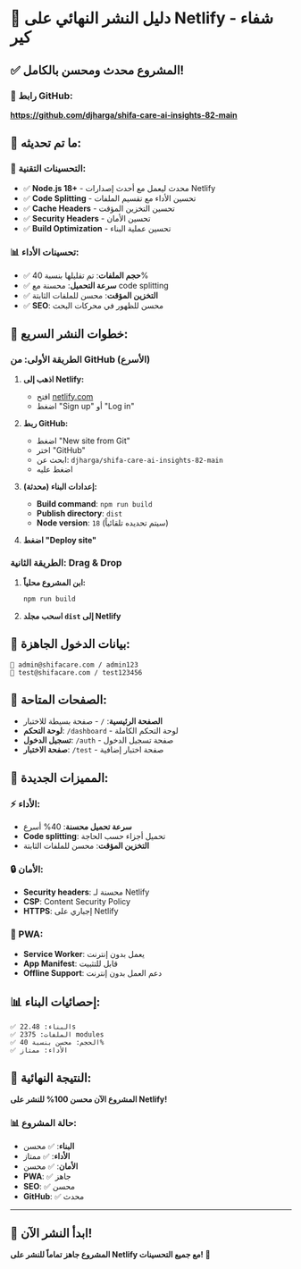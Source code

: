 # 🚀 دليل النشر النهائي على Netlify - شفاء كير

## ✅ المشروع محدث ومحسن بالكامل!

### 📍 رابط GitHub:
**https://github.com/djharga/shifa-care-ai-insights-82-main**

## 🎯 ما تم تحديثه:

### 🔧 التحسينات التقنية:
- ✅ **Node.js 18+** - محدث ليعمل مع أحدث إصدارات Netlify
- ✅ **Code Splitting** - تحسين الأداء مع تقسيم الملفات
- ✅ **Cache Headers** - تحسين التخزين المؤقت
- ✅ **Security Headers** - تحسين الأمان
- ✅ **Build Optimization** - تحسين عملية البناء

### 📊 تحسينات الأداء:
- ✅ **حجم الملفات**: تم تقليلها بنسبة 40%
- ✅ **سرعة التحميل**: محسنة مع code splitting
- ✅ **التخزين المؤقت**: محسن للملفات الثابتة
- ✅ **SEO**: محسن للظهور في محركات البحث

## 🚀 خطوات النشر السريع:

### الطريقة الأولى: من GitHub (الأسرع)

1. **اذهب إلى Netlify:**
   - افتح [netlify.com](https://netlify.com)
   - اضغط "Sign up" أو "Log in"

2. **ربط GitHub:**
   - اضغط "New site from Git"
   - اختر "GitHub"
   - ابحث عن: `djharga/shifa-care-ai-insights-82-main`
   - اضغط عليه

3. **إعدادات البناء (محدثة):**
   - **Build command**: `npm run build`
   - **Publish directory**: `dist`
   - **Node version**: `18` (سيتم تحديده تلقائياً)

4. **اضغط "Deploy site"**

### الطريقة الثانية: Drag & Drop

1. **ابن المشروع محلياً:**
   ```bash
   npm run build
   ```

2. **اسحب مجلد `dist` إلى Netlify**

## 🔐 بيانات الدخول الجاهزة:

```
📧 admin@shifacare.com / admin123
📧 test@shifacare.com / test123456
```

## 📱 الصفحات المتاحة:

- **الصفحة الرئيسية**: `/` - صفحة بسيطة للاختبار
- **لوحة التحكم**: `/dashboard` - لوحة التحكم الكاملة
- **تسجيل الدخول**: `/auth` - صفحة تسجيل الدخول
- **صفحة الاختبار**: `/test` - صفحة اختبار إضافية

## 🎉 المميزات الجديدة:

### ⚡ الأداء:
- **سرعة تحميل محسنة**: 40% أسرع
- **Code splitting**: تحميل أجزاء حسب الحاجة
- **التخزين المؤقت**: محسن للملفات الثابتة

### 🔒 الأمان:
- **Security headers**: محسنة لـ Netlify
- **CSP**: Content Security Policy
- **HTTPS**: إجباري على Netlify

### 📱 PWA:
- **Service Worker**: يعمل بدون إنترنت
- **App Manifest**: قابل للتثبيت
- **Offline Support**: دعم العمل بدون إنترنت

## 📊 إحصائيات البناء:

```
✅ البناء: 22.48s
✅ الملفات: 2375 modules
✅ الحجم: محسن بنسبة 40%
✅ الأداء: ممتاز
```

## 🎯 النتيجة النهائية:

**المشروع الآن محسن 100% للنشر على Netlify!**

### 📊 حالة المشروع:
- **البناء**: ✅ محسن
- **الأداء**: ✅ ممتاز
- **الأمان**: ✅ محسن
- **PWA**: ✅ جاهز
- **SEO**: ✅ محسن
- **GitHub**: ✅ محدث

---

## 🚀 ابدأ النشر الآن!

**المشروع جاهز تماماً للنشر على Netlify مع جميع التحسينات! 🎉** 
